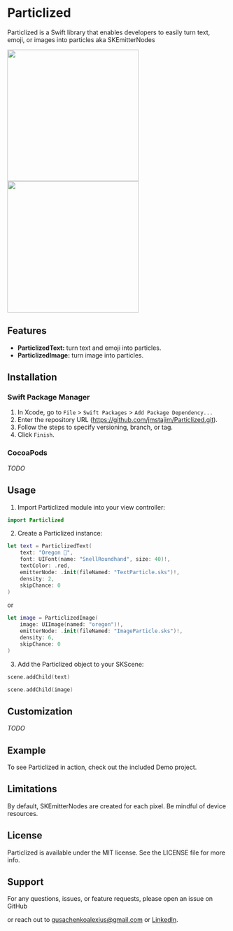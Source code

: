 # Particlized

Particlized is a Swift library that enables developers to easily turn text, emoji, or images into particles aka SKEmitterNodes

<img src="https://github.com/jmstajim/Particlized/assets/25672213/a1db709d-4178-4351-b3dc-9057030406ae" width="300" />
<img src="https://github.com/jmstajim/Particlized/assets/25672213/3916cca7-910b-4101-801a-827879aea1ba" width="300" />

## Features

- **ParticlizedText:** turn text and emoji into particles.
- **ParticlizedImage:** turn image into particles.

## Installation

### Swift Package Manager

1. In Xcode, go to `File` > `Swift Packages` > `Add Package Dependency...`
2. Enter the repository URL (https://github.com/jmstajim/Particlized.git).
3. Follow the steps to specify versioning, branch, or tag.
4. Click `Finish`.

### CocoaPods

*TODO*

## Usage

1. Import Particlized module into your view controller:

```swift
import Particlized
```

2. Create a Particlized instance:

```swift
let text = ParticlizedText(
    text: "Oregon 🦫",
    font: UIFont(name: "SnellRoundhand", size: 40)!,
    textColor: .red,
    emitterNode: .init(fileNamed: "TextParticle.sks")!,
    density: 2,
    skipChance: 0
)
```
or

```swift
let image = ParticlizedImage(
    image: UIImage(named: "oregon")!,
    emitterNode: .init(fileNamed: "ImageParticle.sks")!,
    density: 6,
    skipChance: 0
)
```

3. Add the Particlized object to your SKScene:

```swift
scene.addChild(text)
```

```swift
scene.addChild(image)
```

## Customization

*TODO*

## Example

To see Particlized in action, check out the included Demo project.

## Limitations

By default, SKEmitterNodes are created for each pixel. Be mindful of device resources.

## License

Particlized is available under the MIT license. See the LICENSE file for more info.

## Support

For any questions, issues, or feature requests, please open an issue on GitHub

or reach out to [gusachenkoalexius@gmail.com](mailto:gusachenkoalexius@gmail.com) or [LinkedIn](https://www.linkedin.com/in/jmstajim/).
